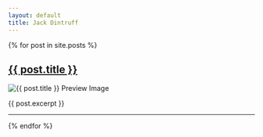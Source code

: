 ```yaml
---
layout: default
title: Jack Dintruff
---
```


{% for post in site.posts %}
  <h2><a href="{{ post.url }}">{{ post.title }}</a></h2>
  <img src="{{ post.image }}" alt="{{ post.title }} Preview Image">
  <p>{{ post.excerpt }}</p>
  <hr>
{% endfor %}

